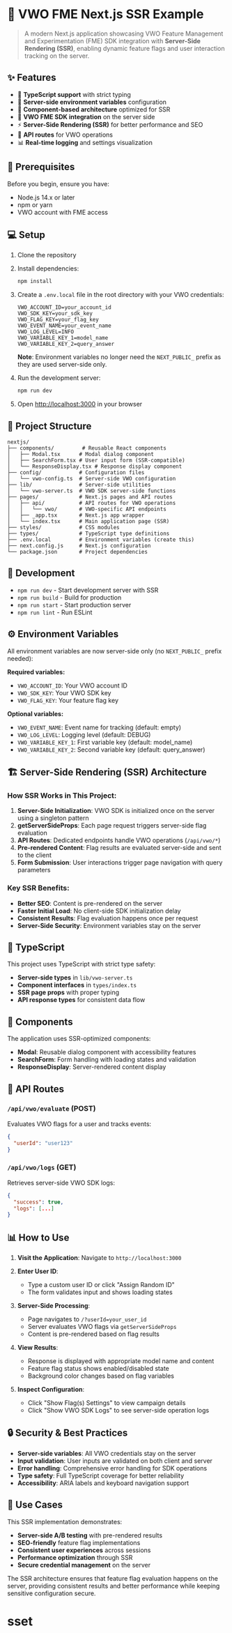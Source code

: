# 🤖 VWO FME Next.js SSR Example

> A modern Next.js application showcasing VWO Feature Management and Experimentation (FME) SDK integration with **Server-Side Rendering (SSR)**, enabling dynamic feature flags and user interaction tracking on the server.

## ✨ Features

- 🎯 **TypeScript support** with strict typing
- 🔧 **Server-side environment variables** configuration
- 🧩 **Component-based architecture** optimized for SSR
- 🚀 **VWO FME SDK integration** on the server side
- ⚡ **Server-Side Rendering (SSR)** for better performance and SEO
- 🔄 **API routes** for VWO operations
- 📊 **Real-time logging** and settings visualization

## 🚀 Prerequisites

Before you begin, ensure you have:

- Node.js 14.x or later
- npm or yarn
- VWO account with FME access

## 💻 Setup

1. Clone the repository

2. Install dependencies:
   ```bash
   npm install
   ```

3. Create a `.env.local` file in the root directory with your VWO credentials:
   ```env
   VWO_ACCOUNT_ID=your_account_id
   VWO_SDK_KEY=your_sdk_key
   VWO_FLAG_KEY=your_flag_key
   VWO_EVENT_NAME=your_event_name
   VWO_LOG_LEVEL=INFO
   VWO_VARIABLE_KEY_1=model_name
   VWO_VARIABLE_KEY_2=query_answer
   ```

   **Note**: Environment variables no longer need the `NEXT_PUBLIC_` prefix as they are used server-side only.

4. Run the development server:
   ```bash
   npm run dev
   ```

5. Open [http://localhost:3000](http://localhost:3000) in your browser

## 📁 Project Structure

```
nextjs/
├── components/         # Reusable React components
│   ├── Modal.tsx      # Modal dialog component
│   ├── SearchForm.tsx # User input form (SSR-compatible)
│   └── ResponseDisplay.tsx # Response display component
├── config/            # Configuration files
│   └── vwo-config.ts  # Server-side VWO configuration
├── lib/               # Server-side utilities
│   └── vwo-server.ts  # VWO SDK server-side functions
├── pages/             # Next.js pages and API routes
│   ├── api/           # API routes for VWO operations
│   │   └── vwo/       # VWO-specific API endpoints
│   ├── _app.tsx       # Next.js app wrapper
│   └── index.tsx      # Main application page (SSR)
├── styles/            # CSS modules
├── types/             # TypeScript type definitions
├── .env.local         # Environment variables (create this)
├── next.config.js     # Next.js configuration
└── package.json       # Project dependencies
```

## 🔧 Development

- `npm run dev` - Start development server with SSR
- `npm run build` - Build for production
- `npm run start` - Start production server
- `npm run lint` - Run ESLint

## ⚙️ Environment Variables

All environment variables are now server-side only (no `NEXT_PUBLIC_` prefix needed):

**Required variables:**
- `VWO_ACCOUNT_ID`: Your VWO account ID
- `VWO_SDK_KEY`: Your VWO SDK key
- `VWO_FLAG_KEY`: Your feature flag key

**Optional variables:**
- `VWO_EVENT_NAME`: Event name for tracking (default: empty)
- `VWO_LOG_LEVEL`: Logging level (default: DEBUG)
- `VWO_VARIABLE_KEY_1`: First variable key (default: model_name)
- `VWO_VARIABLE_KEY_2`: Second variable key (default: query_answer)

## 🏗️ Server-Side Rendering (SSR) Architecture

### **How SSR Works in This Project:**

1. **Server-Side Initialization**: VWO SDK is initialized once on the server using a singleton pattern
2. **getServerSideProps**: Each page request triggers server-side flag evaluation
3. **API Routes**: Dedicated endpoints handle VWO operations (`/api/vwo/*`)
4. **Pre-rendered Content**: Flag results are evaluated server-side and sent to the client
5. **Form Submission**: User interactions trigger page navigation with query parameters

### **Key SSR Benefits:**

- **Better SEO**: Content is pre-rendered on the server
- **Faster Initial Load**: No client-side SDK initialization delay
- **Consistent Results**: Flag evaluation happens once per request
- **Server-Side Security**: Environment variables stay on the server

## 📝 TypeScript

This project uses TypeScript with strict type safety:

- **Server-side types** in `lib/vwo-server.ts`
- **Component interfaces** in `types/index.ts`
- **SSR page props** with proper typing
- **API response types** for consistent data flow

## 🧩 Components

The application uses SSR-optimized components:

- **Modal**: Reusable dialog component with accessibility features
- **SearchForm**: Form handling with loading states and validation
- **ResponseDisplay**: Server-rendered content display

## 🔄 API Routes

### `/api/vwo/evaluate` (POST)
Evaluates VWO flags for a user and tracks events:
```json
{
  "userId": "user123"
}
```

### `/api/vwo/logs` (GET)
Retrieves server-side VWO SDK logs:
```json
{
  "success": true,
  "logs": [...]
}
```

## 📊 How to Use

1. **Visit the Application**: Navigate to `http://localhost:3000`

2. **Enter User ID**: 
   - Type a custom user ID or click "Assign Random ID"
   - The form validates input and shows loading states

3. **Server-Side Processing**:
   - Page navigates to `/?userId=your_user_id`
   - Server evaluates VWO flags via `getServerSideProps`
   - Content is pre-rendered based on flag results

4. **View Results**:
   - Response is displayed with appropriate model name and content
   - Feature flag status shows enabled/disabled state
   - Background color changes based on flag variables

5. **Inspect Configuration**:
   - Click "Show Flag(s) Settings" to view campaign details
   - Click "Show VWO SDK Logs" to see server-side operation logs

## 🔒 Security & Best Practices

- **Server-side variables**: All VWO credentials stay on the server
- **Input validation**: User inputs are validated on both client and server
- **Error handling**: Comprehensive error handling for SDK operations
- **Type safety**: Full TypeScript coverage for better reliability
- **Accessibility**: ARIA labels and keyboard navigation support

## 🎯 Use Cases

This SSR implementation demonstrates:

- **Server-side A/B testing** with pre-rendered results
- **SEO-friendly** feature flag implementations
- **Consistent user experiences** across sessions
- **Performance optimization** through SSR
- **Secure credential management** on the server

The SSR architecture ensures that feature flag evaluation happens on the server, providing consistent results and better performance while keeping sensitive configuration secure.
# sset
